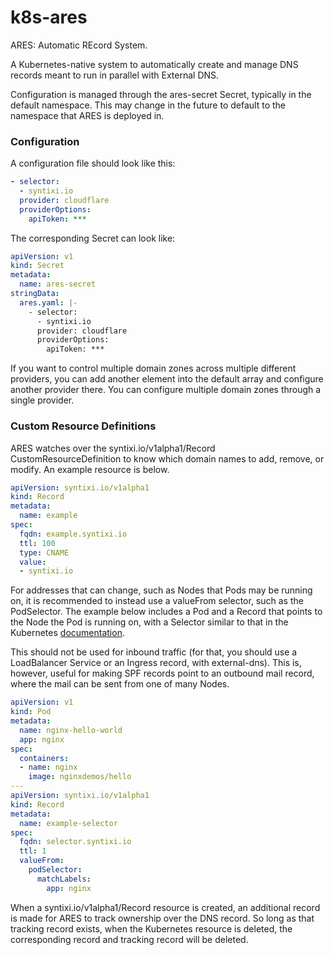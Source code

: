 # k8s-ares

ARES: Automatic REcord System.

A Kubernetes-native system to automatically create and manage DNS records
meant to run in parallel with External DNS.

Configuration is managed through the ares-secret Secret, typically in the
default namespace. This may change in the future to default to the
namespace that ARES is deployed in.

### Configuration

A configuration file should look like this:

```yaml
- selector:
  - syntixi.io
  provider: cloudflare
  providerOptions:
    apiToken: ***
```

The corresponding Secret can look like:

```yaml
apiVersion: v1
kind: Secret
metadata:
  name: ares-secret
stringData:
  ares.yaml: |-
    - selector:
      - syntixi.io
      provider: cloudflare
      providerOptions:
        apiToken: ***
```

If you want to control multiple domain zones across multiple different
providers, you can add another element into the default array and
configure another provider there. You can configure multiple domain zones
through a single provider.

### Custom Resource Definitions

ARES watches over the syntixi.io/v1alpha1/Record CustomResourceDefinition
to know which domain names to add, remove, or modify. An example resource
is below.

```yaml
apiVersion: syntixi.io/v1alpha1
kind: Record
metadata:
  name: example
spec:
  fqdn: example.syntixi.io
  ttl: 100
  type: CNAME
  value:
  - syntixi.io
```

For addresses that can change, such as Nodes that Pods may be running on,
it is recommended to instead use a valueFrom selector, such as the
PodSelector. The example below includes a Pod and a Record that points to
the Node the Pod is running on, with a Selector similar to that in the
Kubernetes
[documentation](https://kubernetes.io/docs/concepts/overview/working-with-objects/labels/).

This should not be used for inbound traffic (for that, you should use a
LoadBalancer Service or an Ingress record, with external-dns). This is,
however, useful for making SPF records point to an outbound mail record,
where the mail can be sent from one of many Nodes.

```yaml
apiVersion: v1
kind: Pod
metadata:
  name: nginx-hello-world
  app: nginx
spec:
  containers:
  - name: nginx
    image: nginxdemos/hello
---
apiVersion: syntixi.io/v1alpha1
kind: Record
metadata:
  name: example-selector
spec:
  fqdn: selector.syntixi.io
  ttl: 1
  valueFrom:
    podSelector:
      matchLabels:
        app: nginx
```

When a syntixi.io/v1alpha1/Record resource is created, an additional record
is made for ARES to track ownership over the DNS record. So long as that
tracking record exists, when the Kubernetes resource is deleted, the
corresponding record and tracking record will be deleted.
